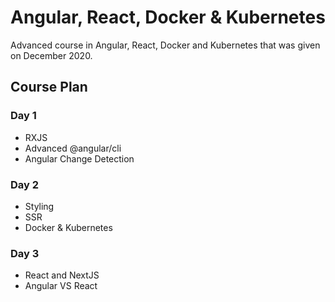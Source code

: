 # Angular, React, Docker & Kubernetes

Advanced course in Angular, React, Docker and Kubernetes that was given on December 2020.

## Course Plan

### Day 1

- RXJS
- Advanced @angular/cli
- Angular Change Detection

### Day 2

- Styling
- SSR
- Docker & Kubernetes

### Day 3

- React and NextJS
- Angular VS React